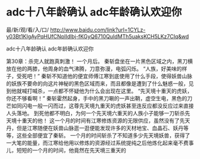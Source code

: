 # adc十八年龄确认 adc年龄确认欢迎你

最/新/观/看/入/口/ http://www.baidu.com/link?url=1CYLz-y03Bt1KIgAyPqHUfCNpIIdlbj-fKGyQ6710QuIdMTh5uaksKCH5LKz7CIq&wd

adc十八年龄确认 adc年龄确认欢迎你

第30章：杀完人就跑真刺激！
    一个月后。
    秦斩盘坐在一片黑色区域之内，黑刀横放在他的两膝，他周身的血气沸腾，刀意弥漫，电弧闪烁。
    “人族，好美味的样子，受死吧！”
    秦斩不知道他的便宜师傅江寒到底使用了什么手段，使得妖兽山脉的妖族不要命的向这片神秘的黑色区域而来，而且都像是遭到了什么魅惑一般，见到他就喊打喊杀，一点都不怀疑他为什么会出现在这里。
    “先天境十重天的虎妖，你还不够看啊！”
    秦斩霍然起身，手中的黑刀唰的一声出鞘，虚空生电，黑色的刀芒如同闪电一般一闪而过，这尊先天境九重天的虎妖甚至连反应都没反应过来直接人头落地。
    到死他都不明白，为何一个先天境六重天的人族小子能够一刀斩杀先天境十重天的他！
    这一个月的时间有江寒修炼资源的无限供应，虽然没有了先天丹，但是江寒随便在妖兽山脉逛一逛便能发现许多的天材地宝、血晶石、妖丹等等，这些全部便宜了秦斩。
    一个月的时间斩杀了不知道多少先天境妖兽，获得了一大笔的能量，而江寒给他用以修炼的资源经过系统提纯之后他炼化起来毫不费事儿，短短的一个月的时间，他竟然在先天境三重天的
